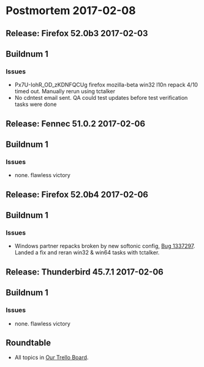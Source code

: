 # Postmortem 2017-02-08

## Release: Firefox 52.0b3 2017-02-03

## Buildnum 1
### Issues
- Px7U-IohR_OD_zKDNFQCUg firefox mozilla-beta win32 l10n repack 4/10 timed out. Manually rerun using tctalker
- No cdntest email sent. QA could test updates before test verification tasks were done


## Release: Fennec 51.0.2 2017-02-06

## Buildnum 1
### Issues
- none. flawless victory


## Release: Firefox 52.0b4 2017-02-06

## Buildnum 1
### Issues
- Windows partner repacks broken by new softonic config, [Bug 1337297](https://bugzil.la/1337297). Landed a fix and reran win32 & win64 tasks with tctalker.


## Release: Thunderbird 45.7.1 2017-02-06

## Buildnum 1
### Issues
- none. flawless victory



## Roundtable
- All topics in [Our Trello Board](https://trello.com/b/MXHaVRcP/release-promotion-meeting).